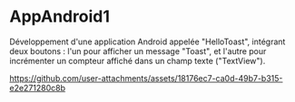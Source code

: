 # AppAndroid1
Développement d'une application Android appelée "HelloToast", intégrant deux boutons : l'un pour afficher un message "Toast", et l'autre pour incrémenter un compteur affiché dans un champ texte ("TextView").

https://github.com/user-attachments/assets/18176ec7-ca0d-49b7-b315-e2e271280c8b
